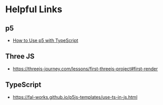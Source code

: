 # Helpful Links

## p5

- [How to Use p5 with TypeScript](https://dev.to/tendonnman/how-to-use-p5js-with-typescript-and-webpack-57ae)

## Three JS

- <https://threejs-journey.com/lessons/first-threejs-project#first-render>

## TypeScript

- <https://fal-works.github.io/p5js-templates/use-ts-in-js.html>
